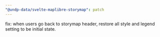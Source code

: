 ```yaml
---
"@undp-data/svelte-maplibre-storymap": patch
---
```


fix: when users go back to storymap header, restore all style and legend setting to be initial state.
